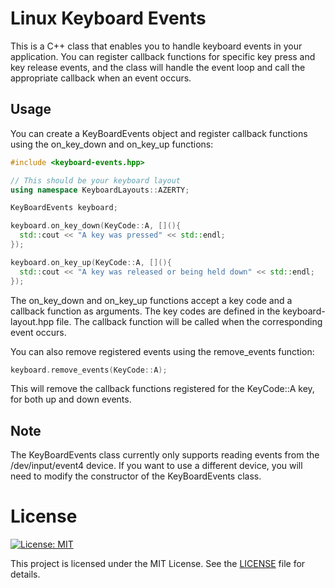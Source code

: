 # Linux Keyboard Events

This is a C++ class that enables you to handle keyboard events in your application. You can register callback functions for specific key press and key release events, and the class will handle the event loop and call the appropriate callback when an event occurs.

## Usage

You can create a KeyBoardEvents object and register callback functions using the on_key_down and on_key_up functions:

```cpp
#include <keyboard-events.hpp>

// This should be your keyboard layout
using namespace KeyboardLayouts::AZERTY;

KeyBoardEvents keyboard;

keyboard.on_key_down(KeyCode::A, [](){
  std::cout << "A key was pressed" << std::endl;
});

keyboard.on_key_up(KeyCode::A, [](){
  std::cout << "A key was released or being held down" << std::endl;
});
```

The on_key_down and on_key_up functions accept a key code and a callback function as arguments. 
The key codes are defined in the keyboard-layout.hpp file. 
The callback function will be called when the corresponding event occurs.

You can also remove registered events using the remove_events function:

```cpp
keyboard.remove_events(KeyCode::A);
```

This will remove the callback functions registered for the KeyCode::A key, for both up and down events.

## **Note**

The KeyBoardEvents class currently only supports reading events from the /dev/input/event4 device. 
If you want to use a different device, you will need to modify the constructor of the KeyBoardEvents class.

# License

[![License: MIT](https://img.shields.io/badge/License-MIT-yellow.svg)](https://opensource.org/licenses/MIT)

This project is licensed under the MIT License. See the [LICENSE](./LICENSE) file for details.
